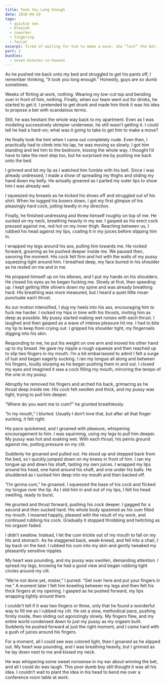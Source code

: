 ```yaml
---
title: Took You Long Enough
date: 2010-04-29
tags:
  - quickie sex
  - blowjob
  - coworker
  - fingering
  - facial
excerpt: Tired of waiting for him to make a move, she “lost” the bet.
part: 2
bundles:
  - seven-minutes-in-heaven
---
```


As he pushed me back onto my bed and struggled to get his pants off, I remember thinking, “it took you long enough.” Honestly, guys are so dumb sometimes.

Weeks of flirting at work, nothing. Wearing my low-cut top and bending over in front of him, nothing. Finally, when our team went out for drinks, he started to get it. I pretended to get drunk and made him think it was his idea to propose a bet with scandalous terms.

Still, he was hesitant the whole way back to my apartment. Even as I was modeling successively skimpier underwear, he still wasn’t getting it. I could tell he had a hard-on; what was it going to take to get him to make a move?

He finally took the hint when I came out completely nude. Even then, I practically had to climb into his lap, he was moving so slowly. I got him standing and led him to the bedroom, kissing the whole way. I thought I’d have to take the next step too, but he surprised me by pushing me back onto the bed.

I grinned and bit my lip as I watched him fumble with his belt. Since I was already undressed, I made a show of spreading my thighs and sliding my hand down my belly. He actually groaned as I parted my outer lips to show him I was already wet.

I squeezed my breasts as he kicked his shoes off and struggled out of his shirt. When he tugged his boxers down, I got my first glimpse of his pleasingly hard cock, jutting lewdly in my direction.

Finally, he finished undressing and threw himself roughly on top of me. He sucked on my neck, breathing heavily in my ear. I gasped as his erect cock pressed against me, red hot on my inner thigh. Reaching between us, I rubbed his head against my lips, coating it in my juices before slipping him in.

I wrapped my legs around his ass, pulling him towards me. He rocked forward, groaning as he pushed deeper inside me. We paused then, savoring the moment. His cock felt firm and hot with the walls of my pussy squeezing tight around him. I breathed deep, my face buried in his shoulder as he rested on me and in me.

He propped himself up on his elbows, and I put my hands on his shoulders. He closed his eyes as he began fucking me. Slowly at first, then speeding up. I kept getting little shivers down my spine and was already breathing hard. His breathing was more measured, but I heard a quiet little moan punctuate each thrust.

As our motion intensified, I dug my heels into his ass, encouraging him to fuck me harder. I rocked my hips in time with his thrusts, inviting him as deep as possible. My pussy started making wet noises with each thrust. I laughed and then gasped as a wave of intense pleasure hit me. I had to bite my lip to keep from crying out. I gripped his shoulder tight, my fingernails digging into his skin.

Responding to me, he put his weight on one arm and moved his other hand up to my breast. He gave my nipple a rough squeeze and then reached up to slip two fingers in my mouth. I’m a bit embarrassed to admit I felt a surge of lust and began eagerly sucking. I ran my tongue all along and between his fingers, loudly slurping as he began pushing them in and out. I closed my eyes and imagined it was a cock filling my mouth, mirroring the tempo of the one in my pussy.

Abruptly he removed his fingers and arched his back, grimacing as he thrust deep inside me. His cock felt swollen and thick, and my pussy was tight, trying to pull him deeper.

“Where do you want me to cum?” he grunted breathlessly.

“In my mouth,” I blurted. Usually I don’t love that, but after all that finger sucking, it felt right.

His pace quickened, and I groaned with pleasure, whispering encouragement to him. I was squirming, using my legs to pull him deeper. My pussy was hot and soaking wet. With each thrust, his pelvis ground against me, putting pressure on my clit.

Suddenly he groaned and pulled out. He stood up and stepped back from the bed, so I quickly jumped down on my knees in front of him. I ran my tongue up and down his shaft, tasting my own juices. I wrapped my lips around his head, one hand around his shaft, and one under his balls. He shuddered as I sucked him deep into my mouth and then backed off.

“I’m gonna cum,” he groaned. I squeezed the base of his cock and flicked my tongue over the tip. As I slid him in and out of my lips, I felt his head swelling, ready to burst.

He grunted and thrust forward, pushing his cock deeper. I gagged for a second and then sucked hard. His whole body spasmed as his cum filled my mouth. I moaned happily, pleased with the result of my work, and continued rubbing his cock. Gradually it stopped throbbing and twitching as his orgasm faded.

I didn’t swallow. Instead, I let the cum trickle out of my mouth to fall on my tits and stomach. As he staggered back, weak-kneed, and fell into a chair, I lay back on the bed. I rubbed his cum into my skin and gently tweaked my pleasantly sensitive nipples.

My heart was pounding, and my pussy was swollen, demanding attention. I spread my legs, knowing he had a good view and began rubbing tight circles around my clit.

“We’re not done yet, mister,” I purred. “Get over here and put your fingers in me.” A moment later I felt him kneeling between my legs and then felt his thick fingers at my opening. I gasped as he pushed forward, my lips wrapping tightly around them.

I couldn’t tell if it was two fingers or three, only that he found a wonderful way to fill me as I rubbed my clit. He set a slow, methodical pace, pushing firmly inside, then sliding out agonizingly slowly. My fingers flew, and my entire world condensed down to just my pussy as my orgasm built. Suddenly he pushed forward at just the right moment, and I came hard with a gush of juices around his fingers.

For a moment, all I could see was colored light, then I groaned as he slipped out. My heart was pounding, and I was breathing heavily, but I grinned as he lay down next to me and kissed my neck.

He was whispering some sweet nonsense in my ear about winning the bet, and all I could do was laugh. This poor dumb boy still thought it was all his idea. I couldn’t wait to plant the idea in his head to bend me over a conference room table at work.
